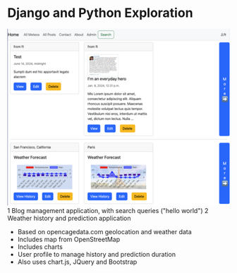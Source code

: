 # Django and Python Exploration
![Application image](Screenshot.png)
1 Blog management application, with search queries ("hello world")
2 Weather history and prediction application  
  - Based on opencagedata.com geolocation and weather data
  - Includes map from OpenStreetMap
  - Includes charts
  - User profile to manage history and prediction duration
  - Also uses chart.js, JQuery and Bootstrap